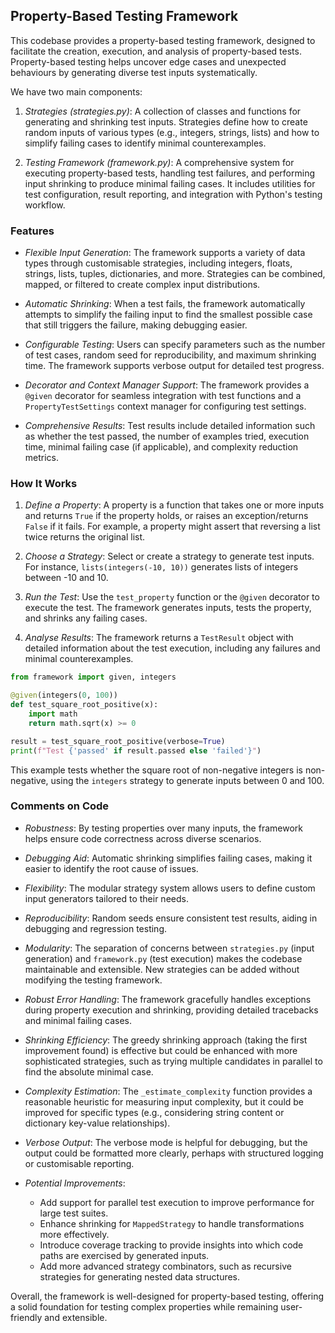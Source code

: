 
## Property-Based Testing Framework

This codebase provides a property-based testing framework, designed to facilitate the creation,
execution, and analysis of property-based tests. Property-based testing helps uncover edge cases
and unexpected behaviours by generating diverse test inputs systematically.

We have two main components:

1. *Strategies (strategies.py)*: A collection of classes and functions for generating and
   shrinking test inputs. Strategies define how to create random inputs of various types
   (e.g., integers, strings, lists) and how to simplify failing cases to identify minimal
   counterexamples.

2. *Testing Framework (framework.py)*: A comprehensive system for executing property-based
   tests, handling test failures, and performing input shrinking to produce minimal failing
   cases. It includes utilities for test configuration, result reporting, and integration
   with Python's testing workflow.


### Features

- *Flexible Input Generation*: The framework supports a variety of data types through
  customisable strategies, including integers, floats, strings, lists, tuples, dictionaries,
  and more. Strategies can be combined, mapped, or filtered to create complex input distributions.

- *Automatic Shrinking*: When a test fails, the framework automatically attempts to simplify
  the failing input to find the smallest possible case that still triggers the failure,
  making debugging easier.

- *Configurable Testing*: Users can specify parameters such as the number of test cases, random
  seed for reproducibility, and maximum shrinking time. The framework supports verbose output
  for detailed test progress.

- *Decorator and Context Manager Support*: The framework provides a `@given` decorator for
  seamless integration with test functions and a `PropertyTestSettings` context manager for
  configuring test settings.

- *Comprehensive Results*: Test results include detailed information such as whether the test
  passed, the number of examples tried, execution time, minimal failing case (if applicable),
  and complexity reduction metrics.


### How It Works

1. *Define a Property*: A property is a function that takes one or more inputs and returns
   `True` if the property holds, or raises an exception/returns `False` if it fails. For
   example, a property might assert that reversing a list twice returns the original list.

2. *Choose a Strategy*: Select or create a strategy to generate test inputs. For instance,
   `lists(integers(-10, 10))` generates lists of integers between -10 and 10.

3. *Run the Test*: Use the `test_property` function or the `@given` decorator to execute
   the test. The framework generates inputs, tests the property, and shrinks any failing
   cases.

4. *Analyse Results*: The framework returns a `TestResult` object with detailed information
   about the test execution, including any failures and minimal counterexamples.



```python
from framework import given, integers

@given(integers(0, 100))
def test_square_root_positive(x):
    import math
    return math.sqrt(x) >= 0

result = test_square_root_positive(verbose=True)
print(f"Test {'passed' if result.passed else 'failed'}")
```

This example tests whether the square root of non-negative integers is non-negative,
using the `integers` strategy to generate inputs between 0 and 100.


### Comments on Code

- *Robustness*: By testing properties over many inputs, the framework helps
  ensure code correctness across diverse scenarios.

- *Debugging Aid*: Automatic shrinking simplifies failing cases, making it
  easier to identify the root cause of issues.

- *Flexibility*: The modular strategy system allows users to define custom
  input generators tailored to their needs.

- *Reproducibility*: Random seeds ensure consistent test results, aiding
  in debugging and regression testing.



- *Modularity*: The separation of concerns between `strategies.py` (input
  generation) and `framework.py` (test execution) makes the codebase maintainable
  and extensible. New strategies can be added without modifying the testing framework.

- *Robust Error Handling*: The framework gracefully handles exceptions during
  property execution and shrinking, providing detailed tracebacks and minimal
  failing cases.

- *Shrinking Efficiency*: The greedy shrinking approach (taking the first improvement
  found) is effective but could be enhanced with more sophisticated strategies, such
  as trying multiple candidates in parallel to find the absolute minimal case.

- *Complexity Estimation*: The `_estimate_complexity` function provides a reasonable
  heuristic for measuring input complexity, but it could be improved for specific
  types (e.g., considering string content or dictionary key-value relationships).

- *Verbose Output*: The verbose mode is helpful for debugging, but the output could
  be formatted more clearly, perhaps with structured logging or customisable reporting.

- *Potential Improvements*:
  - Add support for parallel test execution to improve performance for large test suites.
  - Enhance shrinking for `MappedStrategy` to handle transformations more effectively.
  - Introduce coverage tracking to provide insights into which code paths are exercised
    by generated inputs.
  - Add more advanced strategy combinators, such as recursive strategies for generating
    nested data structures.

Overall, the framework is well-designed for property-based testing, offering a solid
foundation for testing complex properties while remaining user-friendly and extensible.

